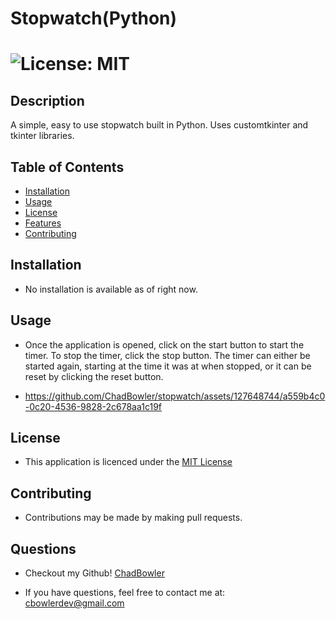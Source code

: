 # Stopwatch(Python)

# ![License: MIT](https://img.shields.io/badge/License-MIT-yellow.svg)

## Description
A simple, easy to use stopwatch built in Python. Uses customtkinter and tkinter libraries.

## Table of Contents

- [Installation](#Installation)
- [Usage](#Usage)
- [License](#License)
- [Features](#Features)
- [Contributing](#Contributing)

## Installation

* No installation is available as of right now.

## Usage

* Once the application is opened, click on the start button to start the timer. To stop the timer, click the stop button. The timer can either be started again, starting at the time it was at when stopped, or it can be reset by clicking the reset button.

* https://github.com/ChadBowler/stopwatch/assets/127648744/a559b4c0-0c20-4536-9828-2c678aa1c19f

## License

* This application is licenced under the [MIT License](https://opensource.org/licenses/MIT)

## Contributing

* Contributions may be made by making pull requests.

## Questions

* Checkout my Github! [ChadBowler](https://www.github.com/ChadBowler)

* If you have questions, feel free to contact me at: cbowlerdev@gmail.com

